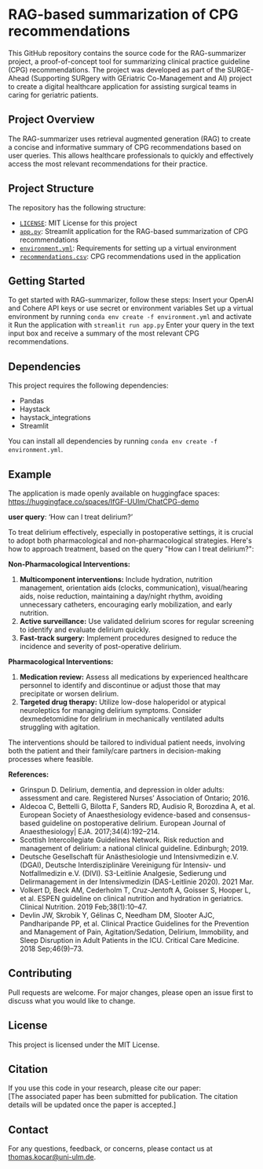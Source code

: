 # RAG-based summarization of CPG recommendations
This GitHub repository contains the source code for the RAG-summarizer project, a proof-of-concept tool for summarizing clinical practice guideline (CPG) recommendations. The project was developed as part of the SURGE-Ahead (Supporting SURgery with GEriatric Co-Management and AI) project to create a digital healthcare application for assisting surgical teams in caring for geriatric patients.

## Project Overview
The RAG-summarizer uses retrieval augmented generation (RAG) to create a concise and informative summary of CPG recommendations based on user queries. This allows healthcare professionals to quickly and effectively access the most relevant recommendations for their practice.

## Project Structure
The repository has the following structure:
- [`LICENSE`](./LICENSE): MIT License for this project
- [`app.py`](./app.py): Streamlit application for the RAG-based summarization of CPG recommendations
- [`environment.yml`](./environment.yml): Requirements for setting up a virtual environment
- [`recommendations.csv`](./recommendations.csv): CPG recommendations used in the application

## Getting Started
To get started with RAG-summarizer, follow these steps:
Insert your OpenAI and Cohere API keys or use secret or environment variables 
Set up a virtual environment by running `conda env create -f environment.yml` and activate it
Run the application with `streamlit run app.py`
Enter your query in the text input box and receive a summary of the most relevant CPG recommendations.

## Dependencies
This project requires the following dependencies:
- Pandas
- Haystack
- haystack_integrations
- Streamlit

You can install all dependencies by running `conda env create -f environment.yml`.

## Example
The application is made openly available on huggingface spaces: https://huggingface.co/spaces/IfGF-UUlm/ChatCPG-demo

**user query**: ‘How can I treat delirium?’

To treat delirium effectively, especially in postoperative settings, it is crucial to adopt both pharmacological and non-pharmacological strategies. Here's how to approach treatment, based on the query "How can I treat delirium?":

**Non-Pharmacological Interventions:**
1. **Multicomponent interventions:** Include hydration, nutrition management, orientation aids (clocks, communication), visual/hearing aids, noise reduction, maintaining a day/night rhythm, avoiding unnecessary catheters, encouraging early mobilization, and early nutrition.
2. **Active surveillance:** Use validated delirium scores for regular screening to identify and evaluate delirium quickly.
3. **Fast-track surgery:** Implement procedures designed to reduce the incidence and severity of post-operative delirium.

**Pharmacological Interventions:**
1. **Medication review:** Assess all medications by experienced healthcare personnel to identify and discontinue or adjust those that may precipitate or worsen delirium.
2. **Targeted drug therapy:** Utilize low-dose haloperidol or atypical neuroleptics for managing delirium symptoms. Consider dexmedetomidine for delirium in mechanically ventilated adults struggling with agitation.

The interventions should be tailored to individual patient needs, involving both the patient and their family/care partners in decision-making processes where feasible.

**References:**
- Grinspun D. Delirium, dementia, and depression in older adults: assessment and care. Registered Nurses’ Association of Ontario; 2016.
- Aldecoa C, Bettelli G, Bilotta F, Sanders RD, Audisio R, Borozdina A, et al. European Society of Anaesthesiology evidence-based and consensus-based guideline on postoperative delirium. European Journal of Anaesthesiology| EJA. 2017;34(4):192–214.
- Scottish Intercollegiate Guidelines Network. Risk reduction and management of delirium: a national clinical guideline. Edinburgh; 2019.
- Deutsche Gesellschaft für Anästhesiologie und Intensivmedizin e.V. (DGAI), Deutsche Interdisziplinäre Vereinigung für Intensiv- und Notfallmedizin e.V. (DIVI). S3-Leitlinie Analgesie, Sedierung und Delirmanagement in der Intensivmedizin (DAS-Leitlinie 2020). 2021 Mar.
- Volkert D, Beck AM, Cederholm T, Cruz-Jentoft A, Goisser S, Hooper L, et al. ESPEN guideline on clinical nutrition and hydration in geriatrics. Clinical Nutrition. 2019 Feb;38(1):10–47.
- Devlin JW, Skrobik Y, Gélinas C, Needham DM, Slooter AJC, Pandharipande PP, et al. Clinical Practice Guidelines for the Prevention and Management of Pain, Agitation/Sedation, Delirium, Immobility, and Sleep Disruption in Adult Patients in the ICU. Critical Care Medicine. 2018 Sep;46(9)–73.

## Contributing
Pull requests are welcome. For major changes, please open an issue first to discuss what you would like to change.

## License
This project is licensed under the MIT License.

## Citation
If you use this code in your research, please cite our paper: \
[The associated paper has been submitted for publication. The citation details will be updated once the paper is accepted.]

## Contact
For any questions, feedback, or concerns, please contact us at thomas.kocar@uni-ulm.de.
